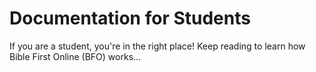 # Documentation for Students

If you are a student, you're in the right place! Keep reading to learn how Bible First Online (BFO) works...
